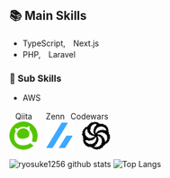 ## 📚 Main Skills
- TypeScript,　Next.js     
- PHP,　Laravel

### 📘 Sub Skills
- AWS


&nbsp;&nbsp;&thinsp;Qiita　&nbsp;&nbsp;&thinsp;Zenn&nbsp;&nbsp;&thinsp;Codewars  
<a href="https://qiita.com/e8750520"><img src="https://github.com/ryosuke1256/image/blob/main/qiita-favicon.png" width=50px></a>&nbsp;&nbsp;&thinsp;
<a href="https://zenn.dev/reactlover"><img src="https://github.com/ryosuke1256/image/blob/main/zenn.svg" width=50px></a>&nbsp;&nbsp;&thinsp;
<a href="https://www.codewars.com/users/ryosuke1256"><img src="https://github.com/ryosuke1256/image/blob/main/codewars-svgrepo-com.svg" width=50px></a>  


![ryosuke1256 github stats](https://github-readme-stats.vercel.app/api?username=ryosuke1256&count_private=true&show_icons=true&theme=buefy)
![Top Langs](https://github-readme-stats.vercel.app/api/top-langs/?username=ryosuke1256&langs_count=9&theme=buefy&layout=compact&hide=Shell,Blade,HTML,CSS)<br>
